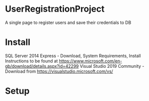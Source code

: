 # UserRegistrationProject
A single page to register users and save their credentials to DB

# Install 
SQL Server 2014 Express
    - Download, System Requirements, Install Instructions to be found at https://www.microsoft.com/en-gb/download/details.aspx?id=42299
Visual Studio 2019 Community
    - Download from https://visualstudio.microsoft.com/vs/


# Setup
